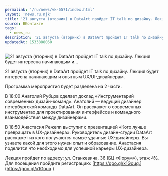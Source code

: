 ```yaml
---
permalink: '/ru/news/vk-5571/index.html'
layout: 'news.ru.njk'
title: '21 августа (вторник) в DataArt пройдет IT talk по дизайну. Лекция будет интересна начинающим и…'
source: ВКонтакте
tags:
  - news_ru
description: '21 августа (вторник) в DataArt пройдет IT talk по дизайну. Лекция будет интересна начинающим и…'
updatedAt: 1533888060
---
```

![21 августа (вторник) в DataArt пройдет IT talk по дизайну. Лекция будет интересна начинающим и…](https://sun9-40.userapi.com/impf/c844520/v844520012/c06e8/ffgjg8_muT4.jpg?size=1280x854&quality=96&sign=ab88a08765d7346c68d5e32a116afa46&c_uniq_tag=uSGxLprV1ffgeOvCL5pkYrIQoDYovJdvKQrjSgPxZy8&type=album)

21 августа (вторник) в DataArt пройдет IT talk по дизайну. Лекция будет интересна начинающим и опытным UX/UI-дизайнерам.

Программа мероприятия будет разделена на 2 части.

В 18:00 Анатолий Рубцов сделает доклад «Инструментарий современных дизайн-команд». Анатолий — ведущий дизайнер петербургской команды DataArt. Он расскажет о современных инструментах для проектирования интерфейсов и командного взаимодействия между дизайнерами.

В 18:50 Анастасия Режепп выступит с презентацией «Кого лучше превращать в UX-дизайнера». Руководитель дизайн-студии DataArt расскажет из кого получаются самые удачные UX-дизайнеры. Вы узнаете какой для этого нужен опыт и образование. Анастасия поделится что необходимо для успешной карьеры UX-дизайнера.

Лекция пройдет по адресу: ул. Станкевича, 36 (БЦ «Форум»), этаж 4½.
Для посещения пройдите регистрацию: [https://goo.gl/x1Gouq.](https://goo.gl/x1Gouq.)
